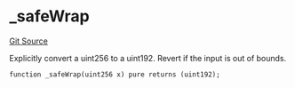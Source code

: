 # _safeWrap
[Git Source](https://github.com/larrythecucumber321/protocol/blob/77d337b8595ba96d069ded321419b36a61984170/contracts/libraries/Fixed.sol)

Explicitly convert a uint256 to a uint192. Revert if the input is out of bounds.


```solidity
function _safeWrap(uint256 x) pure returns (uint192);
```

